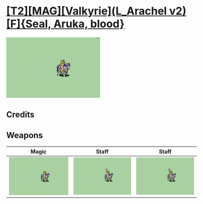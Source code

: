 # [\[T2\]\[MAG\]\[Valkyrie\]\(L_Arachel v2\)\[F\]{Seal, Aruka, blood}](../%5BT2%5D%5BMAG%5D%5BValkyrie%5D(L_Arachel%20v2)%5BF%5D%7BSeal,%20Aruka,%20blood%7D)

<img src="./6.%20Magic/Magic_000.png" alt="[T2][MAG][Valkyrie](L_Arachel v2)[F]{Seal, Aruka, blood} standing" />

## Credits



## Weapons


|Magic |Staff |Staff |
|  :---: | :---: | :---: |
| <img alt="Magic animation" src="./6.%20Magic/Magic.gif" /> | <img alt="Staff animation" src="./7.%20Staff/Staff.gif" /> | <img alt="Staff animation" src="./7.%20Staff%20(Fixed)%20%7Bblood%7D/Staff.gif" /> |

